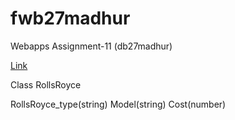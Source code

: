 # fwb27madhur

Webapps Assignment-11 (db27madhur)

[Link](https://db27madhur.herokuapp.com/)

Class RollsRoyce

RollsRoyce_type(string)
Model(string)
Cost(number)


